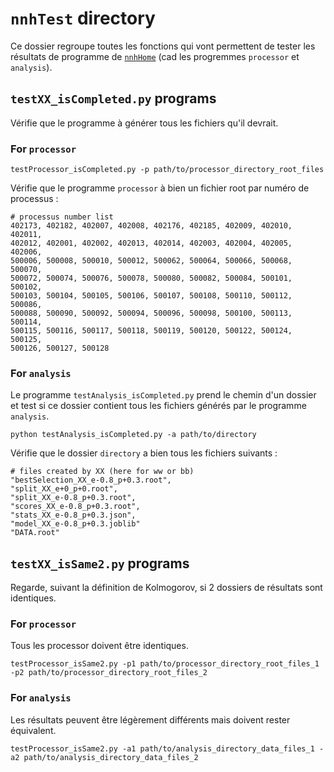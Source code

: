# `nnhTest` directory

Ce dossier regroupe toutes les fonctions qui vont permettent de tester les résultats de programme de [`nnhHome`](../nnhHome) 
(cad les progremmes `processor` et `analysis`).

## `testXX_isCompleted.py` programs
Vérifie que le programme à générer tous les fichiers qu'il devrait.

### For `processor`

```
testProcessor_isCompleted.py -p path/to/processor_directory_root_files
```
Vérifie que le programme `processor` à bien un fichier root par numéro de processus :
```
# processus number list
402173, 402182, 402007, 402008, 402176, 402185, 402009, 402010, 402011, 
402012, 402001, 402002, 402013, 402014, 402003, 402004, 402005, 402006, 
500006, 500008, 500010, 500012, 500062, 500064, 500066, 500068, 500070, 
500072, 500074, 500076, 500078, 500080, 500082, 500084, 500101, 500102, 
500103, 500104, 500105, 500106, 500107, 500108, 500110, 500112, 500086, 
500088, 500090, 500092, 500094, 500096, 500098, 500100, 500113, 500114, 
500115, 500116, 500117, 500118, 500119, 500120, 500122, 500124, 500125, 
500126, 500127, 500128
```

### For `analysis`

Le programme `testAnalysis_isCompleted.py` prend le chemin d'un dossier et test si ce dossier contient tous les fichiers générés par le programme `analysis`.

```
python testAnalysis_isCompleted.py -a path/to/directory
```
Vérifie que le dossier `directory` a bien tous les fichiers suivants :
```
# files created by XX (here for ww or bb)
"bestSelection_XX_e-0.8_p+0.3.root", 
"split_XX_e+0_p+0.root",
"split_XX_e-0.8_p+0.3.root",
"scores_XX_e-0.8_p+0.3.root",
"stats_XX_e-0.8_p+0.3.json",
"model_XX_e-0.8_p+0.3.joblib"
"DATA.root"
```

## `testXX_isSame2.py` programs
Regarde, suivant la définition de Kolmogorov, si 2 dossiers de résultats sont identiques.

### For `processor`
Tous les processor doivent être identiques.
```
testProcessor_isSame2.py -p1 path/to/processor_directory_root_files_1 -p2 path/to/processor_directory_root_files_2
```

### For `analysis`
Les résultats peuvent être légèrement différents mais doivent rester équivalent.
```
testProcessor_isSame2.py -a1 path/to/analysis_directory_data_files_1 -a2 path/to/analysis_directory_data_files_2
```
